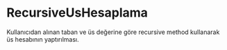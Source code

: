 # RecursiveUsHesaplama
Kullanıcıdan alınan taban ve üs değerine göre recursive method kullanarak üs hesabının yaptırılması.
